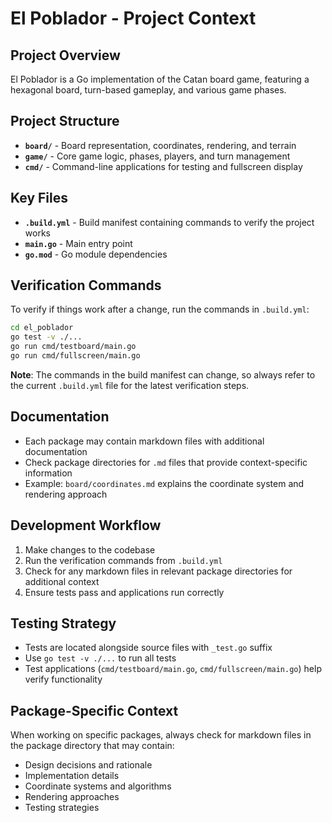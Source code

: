 # El Poblador - Project Context

## Project Overview
El Poblador is a Go implementation of the Catan board game, featuring a hexagonal board, turn-based gameplay, and various game phases.

## Project Structure
- **`board/`** - Board representation, coordinates, rendering, and terrain
- **`game/`** - Core game logic, phases, players, and turn management
- **`cmd/`** - Command-line applications for testing and fullscreen display

## Key Files
- **`.build.yml`** - Build manifest containing commands to verify the project works
- **`main.go`** - Main entry point
- **`go.mod`** - Go module dependencies

## Verification Commands
To verify if things work after a change, run the commands in `.build.yml`:

```bash
cd el_poblador
go test -v ./...
go run cmd/testboard/main.go
go run cmd/fullscreen/main.go
```

**Note**: The commands in the build manifest can change, so always refer to the current `.build.yml` file for the latest verification steps.

## Documentation
- Each package may contain markdown files with additional documentation
- Check package directories for `.md` files that provide context-specific information
- Example: `board/coordinates.md` explains the coordinate system and rendering approach

## Development Workflow
1. Make changes to the codebase
2. Run the verification commands from `.build.yml`
3. Check for any markdown files in relevant package directories for additional context
4. Ensure tests pass and applications run correctly

## Testing Strategy
- Tests are located alongside source files with `_test.go` suffix
- Use `go test -v ./...` to run all tests
- Test applications (`cmd/testboard/main.go`, `cmd/fullscreen/main.go`) help verify functionality

## Package-Specific Context
When working on specific packages, always check for markdown files in the package directory that may contain:
- Design decisions and rationale
- Implementation details
- Coordinate systems and algorithms
- Rendering approaches
- Testing strategies
